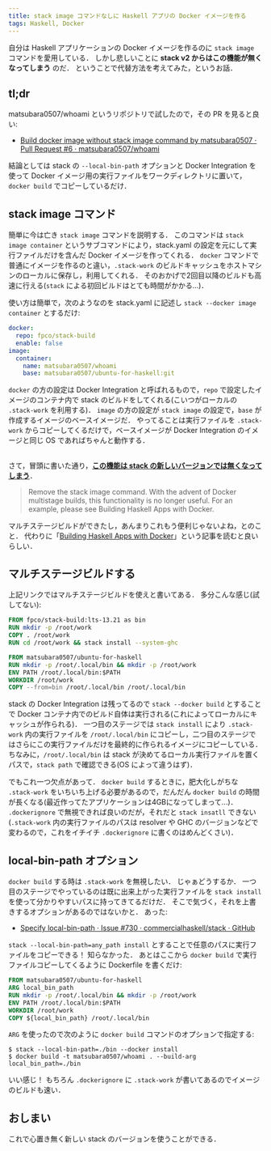 ```yaml
---
title: stack image コマンドなしに Haskell アプリの Docker イメージを作る
tags: Haskell, Docker
---
```


自分は Haskell アプリケーションの Docker イメージを作るのに `stack image` コマンドを愛用している．
しかし悲しいことに **stack v2 からはこの機能が無くなってしまう** のだ．
ということで代替方法を考えてみた，というお話．

## tl;dr

matsubara0507/whoami というリポジトリで試したので，その PR を見ると良い:

- [Build docker image without stack image command by matsubara0507 · Pull Request #6 · matsubara0507/whoami](https://github.com/matsubara0507/whoami/pull/6)

結論としては stack の `--local-bin-path` オプションと Docker Integration を使って Docker イメージ用の実行ファイルをワークディレクトリに置いて，`docker build` でコピーしているだけ．

## stack image コマンド

簡単に今は亡き `stack image` コマンドを説明する．
このコマンドは `stack image container` というサブコマンドにより，stack.yaml の設定を元にして実行ファイルだけを含んだ Docker イメージを作ってくれる．
`docker` コマンドで普通にイメージを作るのと違い，`.stack-work` のビルドキャッシュをホストマシンのローカルに保存し，利用してくれる．
そのおかげで2回目以降のビルドも高速に行える(`stack` による初回ビルドはとても時間がかかる...)．

使い方は簡単で，次のようなのを stack.yaml に記述し `stack --docker image container` とするだけ:

```yaml
docker:
  repo: fpco/stack-build
  enable: false
image:
  container:
    name: matsubara0507/whoami
    base: matsubara0507/ubuntu-for-haskell:git
```

`docker` の方の設定は Docker Integration と呼ばれるもので，`repo` で設定したイメージのコンテナ内で stack のビルドをしてくれる(こいつがローカルの `.stack-work` を利用する)．
`image` の方の設定が `stack image` の設定で，`base` が作成するイメージのベースイメージだ．
やってることは実行ファイルを `.stack-work` からコピーしてくるだけで，ベースイメージが Docker Integration のイメージと同じ OS であればちゃんと動作する．

##

さて，冒頭に書いた通り，[**この機能は stack の新しいバージョンでは無くなってしまう**](https://github.com/commercialhaskell/stack/blob/c0c6510741a0f3e2f687a4fecf9b0ae625fca12a/ChangeLog.md#v2101-release-candidate)．

> Remove the stack image command. With the advent of Docker multistage builds, this functionality is no longer useful. For an example, please see Building Haskell Apps with Docker.

マルチステージビルドができたし，あんまりこれもう便利じゃないよね，とのこと．
代わりに「[Building Haskell Apps with Docker](https://fpcomplete.com/building-haskell-apps-with-docker)」という記事を読むと良いらしい．

## マルチステージビルドする

上記リンクではマルチステージビルドを使えと書いてある．
多分こんな感じ(試してない):

```dockerfile
FROM fpco/stack-build:lts-13.21 as bin
RUN mkdir -p /root/work
COPY . /root/work
RUN cd /root/work && stack install --system-ghc

FROM matsubara0507/ubuntu-for-haskell
RUN mkdir -p /root/.local/bin && mkdir -p /root/work
ENV PATH /root/.local/bin:$PATH
WORKDIR /root/work
COPY --from=bin /root/.local/bin /root/.local/bin
```

stack の Docker Integration は残ってるので `stack --docker build` とすることで Docker コンテナ内でのビルド自体は実行される(これによってローカルにキャッシュが作られる)．
一つ目のステージでは `stack install` により `.stack-work` 内の実行ファイルを `/root/.local/bin` にコピーし，二つ目のステージではさらにこの実行ファイルだけを最終的に作られるイメージにコピーしている．
ちなみに，`/root/.local/bin` は stack が決めてるローカル実行ファイルを置くパスで，`stack path` で確認できる(OS によって違うはず)．

でもこれ一つ欠点があって．
`docker build` するときに，肥大化しがちな `.stack-work` をいちいち上げる必要があるので，だんだん `docker build` の時間が長くなる(最近作ってたアプリケーションは4GBになってしまって...)．
`.dockerignore` で無視できれば良いのだが，それだと `stack insatll` できない(`.stack-work` 内の実行ファイルのパスは resolver や GHC のバージョンなどで変わるので，これをイチイチ `.dockerignore` に書くのはめんどくさい)．

## local-bin-path オプション

`docker build` する時は `.stack-work` を無視したい．
じゃぁどうするか．
一つ目のステージでやっているのは既に出来上がった実行ファイルを `stack install` を使って分かりやすいパスに持ってきてるだけだ．
そこで気づく，それを上書きするオプションがあるのではないかと．
あった:

- [Specify local-bin-path · Issue #730 · commercialhaskell/stack · GitHub](https://github.com/commercialhaskell/stack/issues/730)

`stack --local-bin-path=any_path install` とすることで任意のパスに実行ファイルをコピーできる！
知らなかった．
あとはここから `docker build` で実行ファイルコピーしてくるように Dockerfile を書くだけ:

```Dockerfile
FROM matsubara0507/ubuntu-for-haskell
ARG local_bin_path
RUN mkdir -p /root/.local/bin && mkdir -p /root/work
ENV PATH /root/.local/bin:$PATH
WORKDIR /root/work
COPY ${local_bin_path} /root/.local/bin
```

`ARG` を使ったので次のように `docker build` コマンドのオプションで指定する:

```
$ stack --local-bin-path=./bin --docker install
$ docker build -t matsubara0507/whoami . --build-arg local_bin_path=./bin
```

いい感じ！
もちろん `.dockerignore` に `.stack-work` が書いてあるのでイメージのビルドも速い．

## おしまい

これで心置き無く新しい stack のバージョンを使うことができる．
